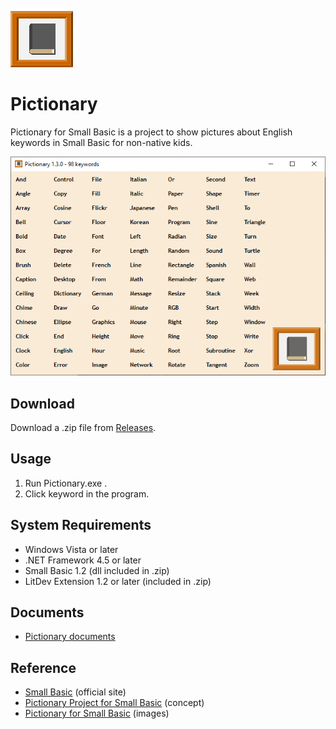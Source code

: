 ![icon](img/PictionaryIcon.png)

# Pictionary
Pictionary for Small Basic is a project to show pictures about English keywords in Small Basic for non-native kids.

![Pictionary](img/Pictionary1.3.0.png)

## Download
Download a .zip file from [Releases](https://github.com/nonkitMac/Pictionary/releases).

## Usage
1. Run Pictionary.exe .
1. Click keyword in the program.

## System Requirements
- Windows Vista or later
- .NET Framework 4.5 or later
- Small Basic 1.2 (dll included in .zip)
- LitDev Extension 1.2 or later (included in .zip)

## Documents
- [Pictionary documents](https://nonkitmac.github.io/Pictionary/)

## Reference
- [Small Basic](https://smallbasic-publicwebsite.azurewebsites.net/) (official site)
- [Pictionary Project for Small Basic](https://nonkitmac.github.io/Pictionary/Pictionary.html) (concept)
- [Pictionary for Small Basic](https://nonkitmac.github.io/Pictionary/Gallery.html) (images)
